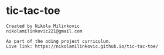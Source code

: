 # tic-tac-toe
    Created by Nikola Milinkovic
    nikolamilinkovic221@gmail.com

    As part of the oding project curriculum.
    Live link: https://nikolamilinkovic.github.io/tic-tac-toe/